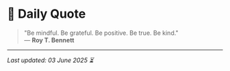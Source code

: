 # 📜 Daily Quote

> "Be mindful. Be grateful. Be positive. Be true. Be kind."  
> — **Roy T. Bennett**

---

_Last updated: 03 June 2025 ⏳_
